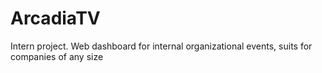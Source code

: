 # ArcadiaTV
Intern project. Web dashboard for internal organizational events, suits for companies of any size

